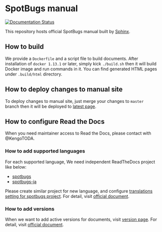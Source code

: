 # SpotBugs manual

[![Documentation Status](https://readthedocs.org/projects/spotbugs/badge/?version=latest)](http://spotbugs.readthedocs.io/en/latest/?badge=latest)

This repository hosts official SpotBugs manual built by [Sphinx](http://www.sphinx-doc.org/en/stable/).

## How to build

We provide a `Dockerfile` and a script file to build documents.
After installation of `docker 1.13.1` or later, simply kick `./build.sh` then it will build Docker image and run commands in it. You can find generated HTML pages under `.build/html` directory.

## How to deploy changes to manual site

To deploy changes to manual site, just merge your changes to `master` branch then it will be deployed to [latest page](http://spotbugs.readthedocs.io/en/latest/).

## How to configure Read the Docs

When you need maintainer access to Read the Docs, please contact with @KengoTODA.

### How to add supported languages

For each supported language, We need independent ReadTheDocs project like below:

* [spotbugs](https://readthedocs.org/projects/spotbugs/)
* [spotbugs-ja](https://readthedocs.org/projects/spotbugs-ja/)

Please create similar project for new language, and configure [translations setting for spotbugs project](https://readthedocs.org/dashboard/spotbugs/translations/). For detail, visit [official document](http://docs.readthedocs.io/en/latest/localization.html#project-with-multiple-translations).

### How to add versions

When we want to add active versions for documents, visit [version page](https://readthedocs.org/projects/spotbugs/versions/). For detail, visit [official document](http://docs.readthedocs.io/en/latest/versions.html).
